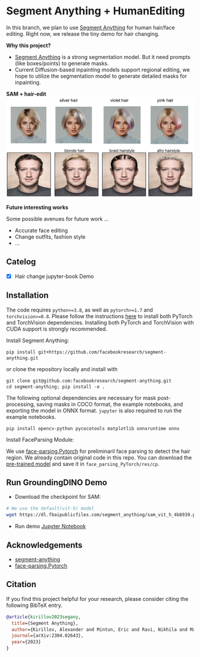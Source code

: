# Segment Anything + HumanEditing
In this branch, we plan to use [Segment Anything](https://github.com/facebookresearch/segment-anything) for human hair/face editing. Right now, we release the tiny demo for hair changing.

**Why this project?**
- [Segment Anything](https://github.com/facebookresearch/segment-anything) is a strong segmentation model. But it need prompts (like boxes/points) to generate masks. 
- Current Diffusion-based inpainting models support regional editing, we hope to utilize the segmentation model to generate detailed masks for inpainting.


**SAM + hair-edit**
![](./assets/231-hair-edit.png)
![](./assets/zuck-hair-edit.png)


**Future interesting works**

Some possible avenues for future work ...
- Accurate face editing
- Change outfits, fashion style
- ...



## Catelog
- [x] Hair change jupyter-book Demo

## Installation
The code requires `python>=3.8`, as well as `pytorch>=1.7` and `torchvision>=0.8`. Please follow the instructions [here](https://pytorch.org/get-started/locally/) to install both PyTorch and TorchVision dependencies. Installing both PyTorch and TorchVision with CUDA support is strongly recommended.

Install Segment Anything:

```
pip install git+https://github.com/facebookresearch/segment-anything.git
```

or clone the repository locally and install with

```
git clone git@github.com:facebookresearch/segment-anything.git
cd segment-anything; pip install -e .
```

The following optional dependencies are necessary for mask post-processing, saving masks in COCO format, the example notebooks, and exporting the model in ONNX format. `jupyter` is also required to run the example notebooks.
```
pip install opencv-python pycocotools matplotlib onnxruntime onnx
```

Install FaceParsing Module:

We use [face-parsing.Pytorch](https://github.com/zllrunning/face-parsing.PyTorch) for preliminaril face parsing to detect the hair region. We already contain original code in this repo. You can download the [pre-trained model](https://drive.google.com/open?id=154JgKpzCPW82qINcVieuPH3fZ2e0P812) and save it in `face_parsing_PyTorch/res/cp`.

## Run GroundingDINO Demo
- Download the checkpoint for SAM:

```bash
# We use the default(vit-h) model
wget https://dl.fbaipublicfiles.com/segment_anything/sam_vit_h_4b8939.pth
```

- Run demo
[Jupyter Notebook](sam_hair.ipynb)


## Acknowledgements
- [segment-anything](https://github.com/facebookresearch/segment-anything)
- [face-parsing.Pytorch](https://github.com/zllrunning/face-parsing.PyTorch)

## Citation
If you find this project helpful for your research, please consider citing the following BibTeX entry.
```BibTex
@article{kirillov2023segany,
  title={Segment Anything}, 
  author={Kirillov, Alexander and Mintun, Eric and Ravi, Nikhila and Mao, Hanzi and Rolland, Chloe and Gustafson, Laura and Xiao, Tete and Whitehead, Spencer and Berg, Alexander C. and Lo, Wan-Yen and Doll{\'a}r, Piotr and Girshick, Ross},
  journal={arXiv:2304.02643},
  year={2023}
}
```